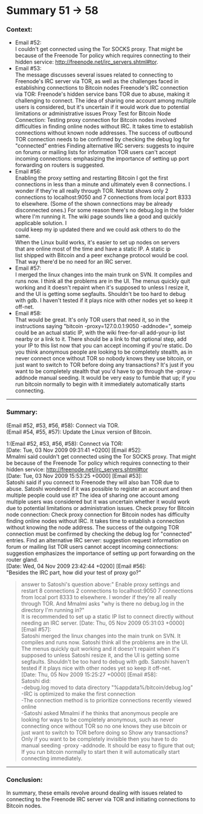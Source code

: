 # Summary 51 -\> 58  
  
### Context:  
* Email \#52:   
I couldn't get connected using the Tor SOCKS proxy. That might be  
because of the Freenode Tor policy which requires connecting to their  
hidden service: http://freenode.net/irc_servers.shtml#tor.
* Email \#53:  
The message discusses several issues related to connecting to Freenode's IRC server via TOR, as well as the challenges faced in establishing connections to Bitcoin nodes
Freenode's IRC connection via TOR: Freenode's hidden service bans TOR due to abuse, making it challenging to connect. The idea of sharing one account among multiple users is considered, but it's uncertain if it would work due to potential limitations or administrative issues
Proxy Test for Bitcoin Node Connection: Testing proxy connection for Bitcoin nodes involved difficulties in finding online nodes without IRC. It takes time to establish connections without known node addresses. The success of outbound TOR connection needs to be confirmed by checking the debug log for "connected" entries
Finding alternative IRC servers: suggests to inquire on forums or mailing lists for information
TOR users can't accept incoming connections: emphasizing the importance of setting up port forwarding on routers is suggested.
* Email \#56:   
Enabling the proxy setting and restarting Bitcoin I got the first  
connections in less than a minute and ultimately even 8 connections. I  
wonder if they're all really through TOR. Netstat shows only 2  
connections to localhost:9050 and 7 connections from local port 8333  
to elsewhere. (Some of the shown connections may be already  
disconnected ones.) For some reason there's no debug.log in the folder  
where I'm running it.
The wiki page sounds like a good and quickly applicable solution. I  
could keep my ip updated there and we could ask others to do the same.  
When the Linux build works, it's easier to set up nodes on servers  
that are online most of the time and have a static IP. A static ip  
list shipped with Bitcoin and a peer exchange protocol would be cool.  
That way there'd be no need for an IRC server.
* Email \#57:  
I merged the linux changes into the main trunk on SVN.  It compiles and 
runs now.  I think all the problems are in the UI.  The menus quickly 
quit working and it doesn't repaint when it's supposed to unless I 
resize it, and the UI is getting some segfaults.  Shouldn't be too hard 
to debug with gdb.  I haven't tested if it plays nice with other nodes 
yet so keep it off-net.
* Email \#58:   
That would be great.  It's only TOR users that need it, so in the 
instructions saying "bitcoin -proxy=127.0.0.1:9050 -addnode=<someip>", 
someip could be an actual static IP, with the wiki free-for-all 
add-your-ip list nearby or a link to it.  There should be a link to that optional step, add your IP to this list now that you can accept incoming 
if you're static.
Do you think anonymous people are looking to be completely stealth, as 
in never connect once without TOR so nobody knows they use bitcoin, or 
just want to switch to TOR before doing any transactions?  It's just if 
you want to be completely stealth that you'd have to go through the 
-proxy -addnode manual seeding.  It would be very easy to fumble that 
up; if you run bitcoin normally to begin with it immediately 
automatically starts connecting.
  
***  
### Summary:    
(Email #52, #53, #56, #58): Connect via TOR.   
(Email #54, #55, #57): Update the Linux version of Bitcoin.   

1:(Email #52, #53, #56, #58): Connect via TOR:   
[Date: Tue, 03 Nov 2009 09:31:41 +0200] [Email #52]:  
Mmalmi said couldn't get connected using the Tor SOCKS proxy. 
That might be because of the Freenode Tor policy which requires connecting to their hidden service: http://freenode.net/irc_servers.shtml#tor   
[Date: Tue, 03 Nov 2009 15:53:25 +0000] [Email #53]:    
Satoshi said if you connect to Freenode they will also ban TOR due to abuse. Satoshi wondered if it was possible to register an account and then multiple people could use it?
The idea of sharing one account among multiple users was considered but it was uncertain whether it would work due to potential limitations or administration issues.
Check proxy for Bitcoin node connection: Check proxy connection for Bitcoin nodes has difficulty finding online nodes without IRC. It takes time to establish a connection without knowing the node address. The success of the outgoing TOR connection must be confirmed by checking the debug log for "connected" entries.
Find an alternative IRC server: suggestion request information on forum or mailing list TOR users cannot accept incoming connections: suggestion emphasizes the importance of setting up port forwarding on the router gland.  
[Date: Wed, 04 Nov 2009 23:42:44 +0200] [Email #56]:    
"Besides the IRC part, how did your test of proxy go?"
> answer to Satoshi's question above:"
Enable proxy settings and restart 8 connections 2 connections to localhost:9050 7 connections from local port 8333 to elsewhere.
I wonder if they're all really through TOR.
And Mmalmi asks "why is there no debug.log in the directory I'm running in?"  
It is recommended to set up a static IP list to connect directly without needing an IRC server.
[Date: Thu, 05 Nov 2009 05:31:03 +0000] [Email #57]:  
Satoshi merged the linux changes into the main trunk on SVN.
It compiles and runs now.  Satoshi think all the problems are in the UI.
The menus quickly quit working and it doesn't repaint when it's supposed to unless Satoshi resize it, and the UI is getting some segfaults.  Shouldn't be too hard to debug with gdb. Satoshi haven't tested if it plays nice with other nodes yet so keep it off-net.  
[Date: Thu, 05 Nov 2009 15:25:27 +0000] [Email #58]:  
Satoshi did:  
-debug.log moved to data directory "%appdata%/bitcoin/debug.log"  
-IRC is optimized to make the first connection  
-The connection method is to prioritize connections recently viewed online  
-Satoshi asked Mmalmi if he thinks that anonymous people are looking for ways to be completely anonymous, such as never connecting once without TOR so no one knows they use bitcoin or just want to switch to TOR before doing so Show any transactions? Only if you want to be completely invisible then you have to do manual seeding -proxy -addnode. It should be easy to figure that out; If you run bitcoin normally to start then it will automatically start connecting immediately.
***    
### Conclusion:  
In summary, these emails revolve around dealing with issues related to connecting to the Freenode IRC server via TOR and initiating connections to Bitcoin nodes.

